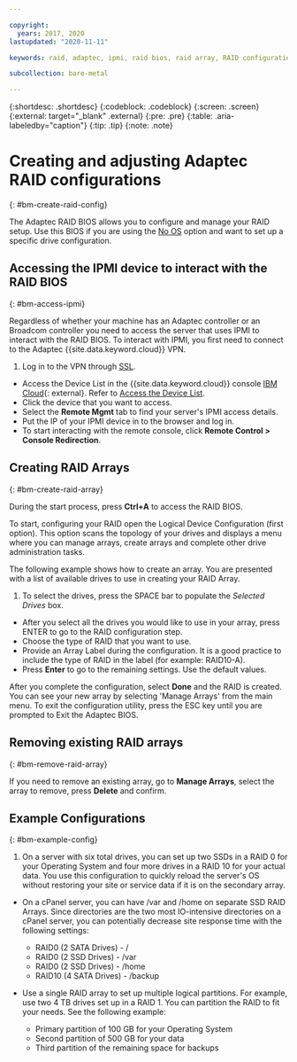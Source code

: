 ```yaml
---

copyright:
  years: 2017, 2020
lastupdated: "2020-11-11"

keywords: raid, adaptec, ipmi, raid bios, raid array, RAID configuration

subcollection: bare-metal

---
```



{:shortdesc: .shortdesc}
{:codeblock: .codeblock}
{:screen: .screen}
{:external: target="_blank" .external}
{:pre: .pre}
{:table: .aria-labeledby="caption"}
{:tip: .tip}
{:note: .note}

# Creating and adjusting Adaptec RAID configurations
{: #bm-create-raid-config}

The Adaptec RAID BIOS allows you to configure and manage your RAID setup. Use this BIOS if you are using the [No OS](/docs/bare-metal?topic=bare-metal-bm-no-os) option and want to set up a specific drive configuration.

## Accessing the IPMI device to interact with the RAID BIOS
{: #bm-access-ipmi}

Regardless of whether your machine has an Adaptec controller or an Broadcom controller you need to access the server that uses IPMI to interact with the RAID BIOS. To interact with IPMI, you first need to connect to the Adaptec {{site.data.keyword.cloud}} VPN.
1. Log in to the VPN through [SSL](/docs/iaas-vpn?topic=iaas-vpn-setup-ssl-vpn-connections#setup-ssl-vpn-connections).
* Access the Device List in the {{site.data.keyword.cloud}} console [IBM Cloud](https://cloud.ibm.com){: external}. Refer to [Access the Device List](/docs/vsi?topic=virtual-servers-managing-virtual-servers).
* Click the device that you want to access.
* Select the **Remote Mgmt** tab to find your server's IPMI access details.
* Put the IP of your IPMI device in to the browser and log in.
* To start interacting with the remote console, click **Remote Control > Console Redirection**.

## Creating RAID Arrays
{: #bm-create-raid-array}

During the start process, press **Ctrl+A** to access the RAID BIOS.

To start, configuring your RAID open the Logical Device Configuration (first option). This option scans the topology of your drives and displays a menu where you can manage arrays, create arrays and complete other drive administration tasks.

The following example shows how to create an array. You are presented with a list of available drives to use in creating your RAID Array.

1. To select the drives, press the SPACE bar to populate the *Selected Drives* box.
* After you select all the drives you would like to use in your array, press ENTER to go to the RAID configuration step.
* Choose the type of RAID that you want to use. <!--If you need assistance to figure out which RAID setup best suits your needs, see the following [FAQ from Adaptec](http://www.adaptec.com/en-us/_common/compatibility/_education/raid_level_compar_wp.htm){: external}.-->
* Provide an Array Label during the configuration. It is a good practice to include the type of RAID in the label (for example: RAID10-A).
* Press **Enter** to go to the remaining settings. Use the default values.

After you complete the configuration, select **Done** and the RAID is created. You can see your new array by selecting 'Manage Arrays' from the main menu. To exit the configuration utility, press the ESC key until you are prompted to Exit the Adaptec BIOS.

## Removing existing RAID arrays
{: #bm-remove-raid-array}

If you need to remove an existing array, go to **Manage Arrays**, select the array to remove, press **Delete** and confirm.

## Example Configurations
{: #bm-example-config}

1. On a server with six total drives, you can set up two SSDs in a RAID 0 for your Operating System and four more drives in a RAID 10 for your actual data. You use this configuration to quickly reload the server's OS without restoring your site or service data if it is on the secondary array.

* On a cPanel server, you can have /var and /home on separate SSD RAID Arrays. Since directories are the two most IO-intensive directories on a cPanel server, you can potentially decrease site response time with the following settings:
  * RAID0 (2 SATA Drives) - /
  * RAID0 (2 SSD Drives) - /var
  * RAID0 (2 SSD Drives) - /home
  * RAID10 (4 SATA Drives) - /backup

* Use a single RAID array to set up multiple logical partitions. For example, use two 4 TB drives set up in a RAID 1. You can partition the RAID to fit your needs. See the following example:
  * Primary partition of 100 GB for your Operating System
  * Second partition of 500 GB for your data
  * Third partition of the remaining space for backups
